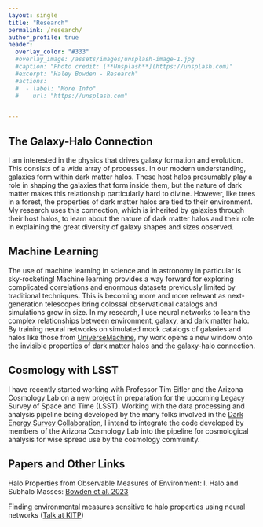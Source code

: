 ```yaml
---
layout: single
title: "Research"
permalink: /research/
author_profile: true
header:
  overlay_color: "#333"
  #overlay_image: /assets/images/unsplash-image-1.jpg
  #caption: "Photo credit: [**Unsplash**](https://unsplash.com)"
  #excerpt: "Haley Bowden - Research"
  #actions:
  #  - label: "More Info"
  #    url: "https://unsplash.com"


---
```


## The Galaxy-Halo Connection

I am interested in the physics that drives galaxy formation and evolution. This consists of a wide array of processes. In our modern understanding, galaxies form within dark matter halos. These host halos presumably play a role in shaping the galaxies that form inside them, but the nature of dark matter makes this relationship particularly hard to divine. However, like trees in a forest, the properties of dark matter halos are tied to their environment. My research uses this connection, which is inherited by galaxies through their host halos, to learn about the nature of dark matter halos and their role in explaining the great diversity of galaxy shapes and sizes observed.



## Machine Learning

The use of machine learning in science and in astronomy in particular is sky-rocketing! Machine learning provides a way forward for exploring complicated correlations and enormous datasets previously limited by traditional techniques. This is becoming more and more relevant as next-generation telescopes bring colossal observational catalogs and simulations grow in size. In my research, I use neural networks to learn the complex relationships between environment, galaxy, and dark matter halo. By training neural networks on simulated mock catalogs of galaxies and halos like those from [UniverseMachine](https://arxiv.org/abs/1806.07893), my work opens a new window onto the invisible properties of dark matter halos and the galaxy-halo connection.



## Cosmology with LSST

I have recently started working with Professor Tim Eifler and the Arizona Cosmology Lab on a new project in preparation for the upcoming Legacy Survey of Space and Time (LSST). Working with the data processing and analysis pipeline being developed by the many folks involved in the [Dark Energy Survey Collaboration](https://lsstdesc.org/), I intend to integrate the code developed by members of the Arizona Cosmology Lab into the pipeline for cosmological analysis for wise spread use by the cosmology community.



## Papers and Other Links

Halo Properties from Observable Measures of Environment: I. Halo and Subhalo Masses: [Bowden et al. 2023](https://astro.theoj.org/article/88996-halo-properties-from-observable-measures-of-environment-i-halo-and-subhalo-masses)

Finding environmental measures sensitive to halo properties using neural networks ([Talk at KITP](https://youtu.be/FfkyKTMVvx0))
